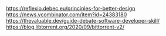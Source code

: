 https://reflexio.debec.eu/principles-for-better-design
https://news.ycombinator.com/item?id=24383180
https://thevaluable.dev/guide-debate-software-developer-skill/
https://blog.libtorrent.org/2020/09/bittorrent-v2/